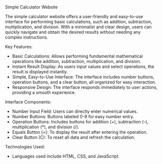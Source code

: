Simple Calculator Website

The simple calculator website offers a user-friendly and easy-to-use interface for performing basic calculations, such as addition, subtraction, multiplication, and division. With a minimalist and clear design, users can quickly navigate and obtain the desired results without needing any complex instructions.

Key Features:
- Basic Calculations: Allows performing fundamental mathematical operations like addition, subtraction, multiplication, and division.
- Instant Result Display: As users input values and select operations, the result is displayed instantly.
- Simple, Easy-to-Use Interface: The interface includes number buttons, operation buttons, and a clear button, all organized for easy interaction.
- Responsive Design: The interface responds immediately to user actions, providing a smooth experience.

Interface Components:
- Number Input Field: Users can directly enter numerical values.
- Number Buttons: Buttons labeled 0-9 for easy number entry.
- Operation Buttons: Includes buttons for addition (+), subtraction (-), multiplication (*), and division (/).
- Equals Button (=): To display the result after entering the operation.
- Clear Button (C): To reset all data and refresh the calculation.

Technologies Used:
- Languages used include HTML, CSS, and JavaScript.
